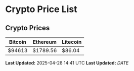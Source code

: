 # Crypto Price List

## Crypto Prices
| Bitcoin | Ethereum | Litecoin |
| ------- | -------- | -------- |
| $94613 | $1789.56 | $86.04 |
**Last Updated:** 2025-04-28 14:41 UTC
**Last Updated:** $DATE$
